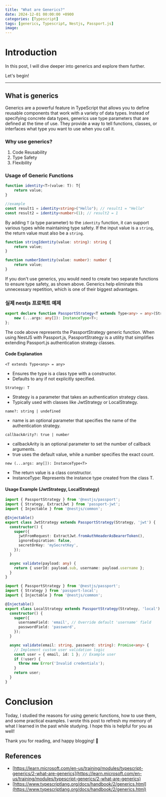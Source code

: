```yaml
---
title: "What are Generics?"
date: 2024-12-01 00:00:00 +0900
categories: [Typescript]
tags: [generics, Typescript, Nestjs, Passport.js]
image: 
---
```



# Introduction

In this post, I will dive deeper into generics and explore them further.

Let's begin!

---

## What is generics

Generics are a powerful feature in TypeScript that allows you to define reusable components that work with a variety of data types.
Instead of specifying concrete data types, generics use type parameters that are defined at the time of use.
They provide a way to tell functions, classes, or interfaces what type you want to use when you call it.


### Why use generics?

1. Code Reusability
2. Type Safety
3. Flexibility

### Usage of Generic Functions

```typescript
function identity<T>(value: T): T{
    return value;
}

//example
const result1 = identity<string>("Hello"); // result1 = "Hello"
const result2 = identity<number>(1); // result2 = 1
```

By adding `T` (a type parameter) to the `identity` function, it can support various types while maintaining type safety.
If the input value is a `string`, the return value must also be a `string`.

```typescript
function stringIdentity(value: string): string {
    return value;
}

function numberIdentity(value: number): number {
    return value;
}
```
If you don't use generics, you would need to create two separate functions to ensure type safety, as shown above.
Generics help eliminate this unnecessary repetition, which is one of their biggest advantages.

<!-- 만약 제네릭을 사용하지않고 타입을 보장받으려면 위 처럼 함수 2개를 만들어야합니다.
이는 불피요한 반복을 줄요주기 때문에 가장 큰 장점입니다. -->

### 실제 nestjs 프로젝트 예제

```typescript
export declare function PassportStrategy<T extends Type<any> = any>(Strategy: T, name?: string | undefined, callbackArity?: true | number): {
    new (...args: any[]): InstanceType<T>;
};
```

<!-- 위는 PassportStrategy 제네릭 함수입니다.
NestJS와 Passport.js를 함께 사용할 때, PassportStrategy는 Passport.js 인증 전략 클래스를 쉽게 확장할 수 있도록 돕는 유틸리티입니다. -->
The code above represents the PassportStrategy generic function.
When using NestJS with Passport.js, PassportStrategy is a utility that simplifies extending Passport.js authentication strategy classes.


#### Code Explanation
`<T extends Type<any> = any>`

- Ensures the type is a class type with a constructor.
- Defaults to any if not explicitly specified.

`Strategy: T`

- Strategy is a parameter that takes an authentication strategy class.
- Typically used with classes like JwtStrategy or LocalStrategy.

`name?: string | undefined`

- name is an optional parameter that specifies the name of the authentication strategy.

`callbackArity?: true | number`

- callbackArity is an optional parameter to set the number of callback arguments.
- true uses the default value, while a number specifies the exact count.

`new (...args: any[]): InstanceType<T>`

- The return value is a class constructor.
- InstanceType<T>: Represents the instance type created from the class T.

<!-- #### 코드 설명
1. <T extends Type<any> = any>
- 생성자를 가지는 클래스 타입임을 보장합니다.
- 명시하지 않을시 기본값은 any입니다. 
2. Strategy: T
- Strategy는 인증전략클래스를 받는 매개변수입니다.
-  주로 `JwtStrategy`, `LocalStrategy` 등의 클래스를 사용합니다.
3. name?: string | undefined
- name은 인증 전략의 이름을 받는 옵셔널 매개변수입니다.
4. callbackArity?: true | number
- callbackArity는 콜백 매개변수 개수를 설정하는 옵셔널 매개변수입니다.
- true는 기본값, number는 콜백 개수
5. new (...args: any[]): InstanceType<T>
- 반환값이며 클래스 생성자를 반환합니다.
- InstanceType<T>: T 타입의 클래스에서 생성된 인스턴스 타입을 나타냅니다. -->



#### Usage Example (JwtStrategy, LocalStrategy)

```typescript
import { PassportStrategy } from '@nestjs/passport';
import { Strategy, ExtractJwt } from 'passport-jwt';
import { Injectable } from '@nestjs/common';

@Injectable()
export class JwtStrategy extends PassportStrategy(Strategy, 'jwt') {
  constructor() {
    super({
      jwtFromRequest: ExtractJwt.fromAuthHeaderAsBearerToken(),
      ignoreExpiration: false,
      secretOrKey: 'mySecretKey',
    });
  }

  async validate(payload: any) {
    return { userId: payload.sub, username: payload.username };
  }
}
```

```typescript
import { PassportStrategy } from '@nestjs/passport';
import { Strategy } from 'passport-local';
import { Injectable } from '@nestjs/common';

@Injectable()
export class LocalStrategy extends PassportStrategy(Strategy, 'local') {
  constructor() {
    super({
      usernameField: 'email', // Override default 'username' field
      passwordField: 'password',
    });
  }

  async validate(email: string, password: string): Promise<any> {
    // Implement custom user validation logic
    const user = { email, id: 1 }; // Example user
    if (!user) {
      throw new Error('Invalid credentials');
    }
    return user;
  }
}
```

# Conclusion

Today, I studied the reasons for using generic functions, how to use them, and some practical examples.
I wrote this post to refresh my memory of what I learned in the past while studying.
I hope this is helpful for you as well!

<!-- 오늘은 제네릭 함수의 사용이유, 사용법, 실제예제를 공부해봤다.
예전에 공부하면서 배운것을 다시 기억하기 위해 포스트를 적었습니다.
여러분에게도 도움이 됐으면 좋겠습니다. -->

Thank you for reading, and happy blogging! 🚀

## References

- [https://learn.microsoft.com/en-us/training/modules/typescript-generics/2-what-are-generics](https://learn.microsoft.com/en-us/training/modules/typescript-generics/2-what-are-generics)
- [https://www.typescriptlang.org/docs/handbook/2/generics.html](https://www.typescriptlang.org/docs/handbook/2/generics.html)


